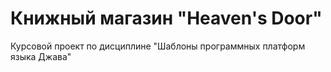 # Книжный магазин "Heaven's Door"
Курсовой проект по дисциплине "Шаблоны программных платформ языка Джава"
